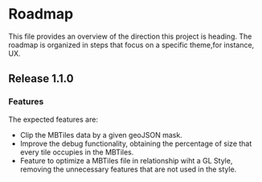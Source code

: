 # Roadmap

This file provides an overview of the direction this project is heading. The roadmap is organized in steps that focus on a specific theme,for instance, UX.

## Release 1.1.0

### Features

The expected features are:

- Clip the MBTiles data by a given geoJSON mask.
- Improve the debug functionality, obtaining the percentage of size that every tile occupies in the MBTiles.
- Feature to optimize a MBTiles file in relationship wiht a GL Style, removing the unnecessary features that are not used in the style.